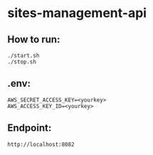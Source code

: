 # sites-management-api

## How to run:
```
./start.sh
./stop.sh
```

## .env:
```
AWS_SECRET_ACCESS_KEY=<yourkey>
AWS_ACCESS_KEY_ID=<yourkey>
```

## Endpoint:
```
http://localhost:8082
```